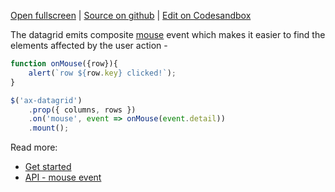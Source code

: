 
[Open fullscreen](/events/) | [Source on github](https://github.com/activewidgets/jquery/tree/master/examples/events) | [Edit on Codesandbox](https://codesandbox.io/s/github/activewidgets/jquery/tree/master/examples/events)

The datagrid emits composite [mouse](https://docs.activewidgets.com/api/datagrid/mouse-event/) event 
which makes it easier to find the elements affected by the user action -

```js
function onMouse({row}){
    alert(`row ${row.key} clicked!`);
}

$('ax-datagrid')
    .prop({ columns, rows })
    .on('mouse', event => onMouse(event.detail))
    .mount();
```

Read more:

- [Get started](https://docs.activewidgets.com/guide/starting/jquery/#user-events)
- [API - mouse event](https://docs.activewidgets.com/api/datagrid/mouse-event/)